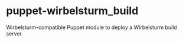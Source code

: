 # puppet-wirbelsturm_build

Wirbelsturm-compatible Puppet module to deploy a Wirbelsturm build server
